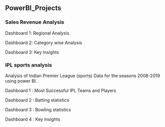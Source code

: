 ## PowerBI_Projects
### Sales Revenue Analysis

Dashboard 1: Regional Analysis

Dashboard 2: Category wise Analysis

Dashboard 3: Key Insights

### IPL sports analysis

Analysis of Indian Premier League (sports) Data for the seasons 2008-2019 using power BI.

Dashboard 1 : Most Successful IPL Teams and Players

Dashboard 2 : Batting statistics

Dashboard 3 : Bowling statistics

Dashboard 4 : Key insights
